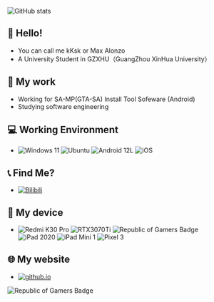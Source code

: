 ![GitHub stats](https://github-readme-stats.vercel.app/api?username=Zj031210&theme=moltack&show_icons=true)

## 👋 Hello!
- You can call me kKsk or Max Alonzo
- A University Student in GZXHU（GuangZhou XinHua University）


## 📁 My work
- Working for SA-MP(GTA-SA) Install Tool Sofeware (Android)
- Studying software engineering

## 💻 Working Environment
- ![Windows 11](https://img.shields.io/badge/Windows-11-blue?style=for-the-badge&logo=windows&logoColor=white) ![Ubuntu](https://img.shields.io/badge/Ubuntu-22.04-orange?style=for-the-badge&logo=ubuntu&logoColor=white) ![Android 12L](https://img.shields.io/badge/Android-12L-green?style=for-the-badge&logo=android&logoColor=white)
![iOS](https://img.shields.io/badge/15-white?style=for-the-badge&logo=ios&logoColor=white)

## 📞 Find Me?
- [![Bilibili](https://img.shields.io/badge/Bilibili-Genki__kKsk-ffb8c6?style=for-the-badge&logo=bilibili&logoColor=ffb8c6)](https://space.bilibili.com/126108468)

## 📱 My device
- ![Redmi K30 Pro](https://img.shields.io/badge/Xiaomi-Redmi%20K30%20Pro-orange?style=for-the-badge&logo=xiaomi&logoColor=orange) ![RTX3070Ti](https://img.shields.io/badge/NVIDIA-RTX3070Ti-green?style=for-the-badge&logo=nvidia&logoColor=brightgreen) ![Republic of Gamers Badge](https://img.shields.io/badge/Republic%20of%20Gamers-Strix-G17-FF0029?logo=republicofgamers&logoColor=fff&style=for-the-badge) ![iPad 2020](https://img.shields.io/badge/Apple-iPad%202020-lightgrey?style=for-the-badge&logo=apple&logoColor=lightgrey) ![iPad Mini 1](https://img.shields.io/badge/Apple-iPad%20Mini%201-lightgrey?style=for-the-badge&logo=apple&logoColor=lightgrey) ![Pixel 3](https://img.shields.io/badge/Google-Pixel%203-blue?style=for-the-badge&logo=google&logoColor=blue) 

## 🌐 My website
- [![github.io](https://img.shields.io/badge/kKsk's-Blog-fdf6e3?style=for-the-badge&logo=blogger&logoColor=fdf6e3)](https://zj031210.github.io/)

![Republic of Gamers Badge](https://img.shields.io/badge/Republic%20of%20Gamers-FF0029?logo=republicofgamers&logoColor=fff&style=for-the-badge)
